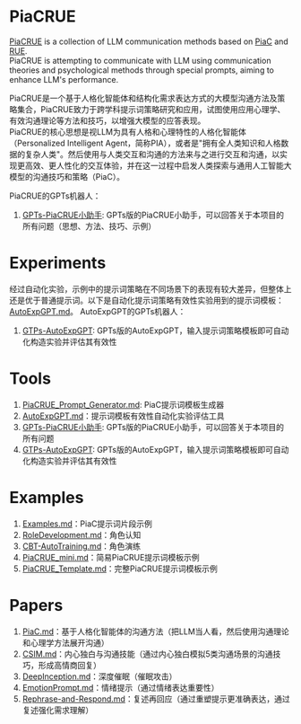 # PiaCRUE

[PiaCRUE](PiaCRUE.md) is a collection of LLM communication methods based on [PiaC](Papers/PiaC.md) and [RUE](Examples/PiaCRUE_mini.md).  
PiaCRUE is attempting to communicate with LLM using communication theories and psychological methods through special prompts, aiming to enhance LLM's performance.

PiaCRUE是一个基于人格化智能体和结构化需求表达方式的大模型沟通方法及策略集合，PiaCRUE致力于跨学科提示词策略研究和应用，试图使用应用心理学、有效沟通理论等方法和技巧，以增强大模型的应答表现。  
PiaCRUE的核心思想是视LLM为具有人格和心理特性的人格化智能体（Personalized Intelligent Agent，简称PIA），或者是"拥有全人类知识和人格数据的复杂人类"。然后使用与人类交互和沟通的方法来与之进行交互和沟通，以实现更高效、更人性化的交互体验，并在这一过程中启发人类探索与通用人工智能大模型的沟通技巧和策略（PiaC）。

PiaCRUE的GPTs机器人：
1. [GPTs-PiaCRUE小助手](https://chat.openai.com/g/g-mGgqa0Aft-piacrue): GPTs版的PiaCRUE小助手，可以回答关于本项目的所有问题（思想、方法、技巧、示例）

# Experiments

经过自动化实验，示例中的提示词策略在不同场景下的表现有较大差异，但整体上还是优于普通提示词。以下是自动化提示词策略有效性实验用到的提示词模板：[AutoExpGPT.md](Tools/AutoExpGPT.md)。
AutoExpGPT的GPTs机器人：
1. [GTPs-AutoExpGPT](https://chat.openai.com/g/g-9pFb5GFXw-autoexpgpt): GPTs版的AutoExpGPT，输入提示词策略模板即可自动化构造实验并评估其有效性

# Tools
1. [PiaCRUE_Prompt_Generator.md](Tools/PiaCRUE_Prompt_Generator.md): PiaC提示词模板生成器
2. [AutoExpGPT.md](Tools/AutoExpGPT.md)：提示词模板有效性自动化实验评估工具
3. [GPTs-PiaCRUE小助手](https://chat.openai.com/g/g-mGgqa0Aft-piacrue): GPTs版的PiaCRUE小助手，可以回答关于本项目的所有问题
4. [GTPs-AutoExpGPT](https://chat.openai.com/g/g-9pFb5GFXw-autoexpgpt): GPTs版的AutoExpGPT，输入提示词策略模板即可自动化构造实验并评估其有效性


# Examples

1. [Examples.md](Examples.md)：PiaC提示词片段示例
2. [RoleDevelopment.md](Examples/RoleDevelopment.md)：角色认知
3. [CBT-AutoTraining.md](Examples/CBT-AutoTraining.md)：角色演练
4. [PiaCRUE_mini.md](Examples/PiaCRUE_mini.md)：简易PiaCRUE提示词模板示例
5. [PiaCRUE_Template.md](Examples/PiaCRUE_Template.md)：完整PiaCRUE提示词模板示例

# Papers

1. [PiaC.md](Papers/PiaC.md)：基于人格化智能体的沟通方法（把LLM当人看，然后使用沟通理论和心理学方法展开沟通）
2. [CSIM.md](Papers/CSIM.md)：内心独白与沟通技能（通过内心独白模拟5类沟通场景的沟通技巧，形成高情商回复）
3. [DeepInception.md](Papers/DeepInception.md)：深度催眠（催眠攻击）
4. [EmotionPrompt.md](Papers/EmotionPrompt.md)：情绪提示（通过情绪表达重要性）
5. [Rephrase-and-Respond.md](Papers/Rephrase-and-Respond.md)：复述再回应（通过重塑提示更准确表达，通过复述强化需求理解）
